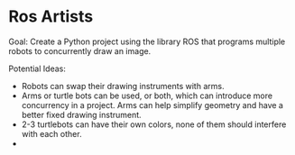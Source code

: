 # Ros Artists

Goal: Create a Python project using the library ROS that programs multiple robots to 
concurrently draw an image. 

Potential Ideas:
- Robots can swap their drawing instruments with arms.
- Arms or turtle bots can be used, or both, which can introduce more concurrency in a project. Arms can help simplify geometry and have a better fixed drawing instrument.
- 2-3 turtlebots can have their own colors, none of them should interfere with each other.
- 
